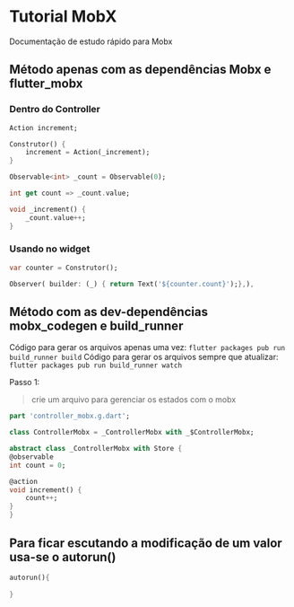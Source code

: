 # Tutorial MobX

Documentação de estudo rápido para Mobx


## Método apenas com as dependências Mobx e flutter_mobx

### Dentro do Controller

```dart
Action increment;

Construtor() {
    increment = Action(_increment);
}

Observable<int> _count = Observable(0);

int get count => _count.value;

void _increment() {
    _count.value++;
}
```

### Usando no widget

```dart
var counter = Construtor();

Observer( builder: (_) { return Text('${counter.count}');},),
```

## Método com as dev-dependências mobx_codegen e build_runner
Código para gerar os arquivos apenas uma vez: `flutter packages pub run build_runner build`
Código para gerar os arquivos sempre que atualizar: `flutter packages pub run build_runner watch`

Passo 1:
> crie um arquivo para gerenciar os estados com o mobx

```dart
part 'controller_mobx.g.dart';

class ControllerMobx = _ControllerMobx with _$ControllerMobx;

abstract class _ControllerMobx with Store {
@observable
int count = 0;

@action
void increment() {
    count++;
}
}
```

## Para ficar escutando a modificação de um valor usa-se o autorun()

```dart
autorun(){
    
}
```